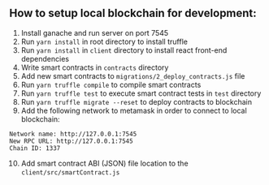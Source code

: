 ## How to setup local blockchain for development:

1. Install ganache and run server on port 7545
2. Run `yarn install` in root directory to install truffle
3. Run `yarn install` in `client` directory to install react front-end dependencies
4. Write smart contracts in `contracts` directory
5. Add new smart contracts to `migrations/2_deploy_contracts.js` file
6. Run `yarn truffle compile` to compile smart contracts
7. Run `yarn truffle test` to execute smart contract tests in `test` directory
8. Run `yarn truffle migrate --reset` to deploy contracts to blockchain
9. Add the following network to metamask in order to connect to local blockchain:
```
Network name: http://127.0.0.1:7545
New RPC URL: http://127.0.0.1:7545
Chain ID: 1337
```
10. Add smart contract ABI (JSON) file location to the `client/src/smartContract.js`
